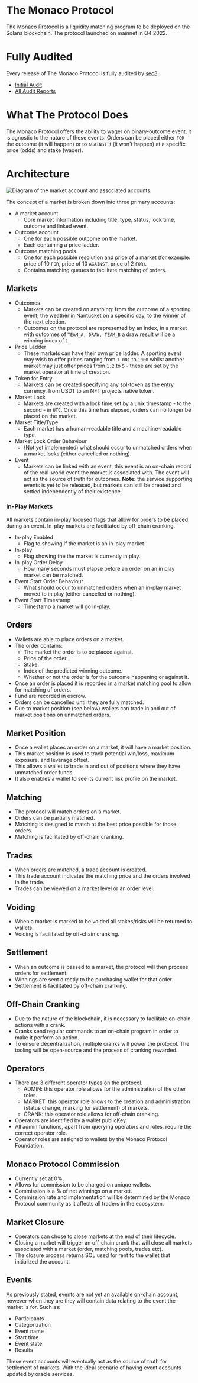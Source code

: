 # The Monaco Protocol

The Monaco Protocol is a liquidity matching program to be deployed on the Solana blockchain. The protocol launched on mainnet in Q4 2022.

# Fully Audited

Every release of The Monaco Protocol is fully audited by [sec3](https://www.sec3.dev/).

- [Initial Audit](../media/pdf/sec3_audit_the_monaco_protocol_nov_2022.pdf)
- [All Audit Reports](https://github.com/MonacoProtocol/protocol/tree/develop/audit/sec3)

# What The Protocol Does

The Monaco Protocol offers the ability to wager on binary-outcome event, it is agnostic to the nature of these events. Orders can be placed either `FOR` the outcome (it will happen) or to `AGAINST` it (it won't happen) at a specific price (odds) and stake (wager).

# Architecture

![Diagram of the market account and associated accounts](../media/images/architecture_overview_1.png)

The concept of a market is broken down into three primary accounts:

- A market account
  - Core market information including title, type, status, lock time, outcome and linked event.
- Outcome account
  - One for each possible outcome on the market.
  - Each containing a price ladder.
- Outcome matching pools
  - One for each possible resolution and price of a market (for example: price of 10 `FOR`, price of 10 `AGAINST`, price of 2 `FOR`).
  - Contains matching queues to facilitate matching of orders.

## Markets

- Outcomes
  - Markets can be created on anything: from the outcome of a sporting event, the weather in Nantucket on a specific day, to the winner of the next election.
  - Outcomes on the protocol are represented by an index, in a market with outcomes of `TEAM_A, DRAW, TEAM_B` a draw result will be a winning index of `1`.
- Price Ladder
  - These markets can have their own price ladder. A sporting event may wish to offer prices ranging from `1.001` to `1000` whilst another market may just offer prices from `1.2` to `5` - these are set by the market operator at time of creation.
- Token for Entry
  - Markets can be created specifying any [spl-token](https://spl.solana.com/token) as the entry currency, from USDT to an NFT projects native token.
- Market Lock
  - Markets are created with a lock time set by a unix timestamp - to the second - in `UTC`. Once this time has elapsed, orders can no longer be placed on the market.
- Market Title/Type
  - Each market has a human-readable title and a machine-readable type.
- Market Lock Order Behaviour
  - (Not yet implemented) what should occur to unmatched orders when a market locks (either cancelled or nothing).
- Event
  - Markets can be linked with an event, this event is an on-chain record of the real-world event the market is associated with. The event will act as the source of truth for outcomes. **Note:** the service supporting events is yet to be released, but markets can still be created and settled independently of their existence. 

### In-Play Markets

All markets contain in-play focused flags that allow for orders to be placed during an event. In-play markets are facilitated by off-chain cranking.

- In-play Enabled
  - Flag to showing if the market is an in-play market.
- In-play
  - Flag showing the the market is currently in play.
- In-play Order Delay
  - How many seconds must elapse before an order on an in play market can be matched.
- Event Start Order Behaviour
  - What should occur to unmatched orders when an in-play market moved to in play (either cancelled or nothing).
- Event Start Timestamp
  - Timestamp a market will go in-play.

## Orders

- Wallets are able to place orders on a market.
- The order contains:
  - The market the order is to be placed against.
  - Price of the order.
  - Stake.
  - Index of the predicted winning outcome.
  - Whether or not the order is for the outcome happening or against it.
- Once an order is placed it is recorded in a market matching pool to allow for matching of orders.
- Fund are recorded in escrow.
- Orders can be cancelled until they are fully matched.
- Due to market position (see below) wallets can trade in and out of market positions on unmatched orders.

## Market Position

- Once a wallet places an order on a market, it will have a market position.
- This market position is used to track potential win/loss, maximum exposure, and leverage offset.
- This allows a wallet to trade in and out of positions where they have unmatched order funds.
- It also enables a wallet to see its current risk profile on the market.

## Matching

- The protocol will match orders on a market.
- Orders can be partially matched.
- Matching is designed to match at the best price possible for those orders.
- Matching is facilitated by off-chain cranking.

## Trades

- When orders are matched, a trade account is created.
- This trade account indicates the matching price and the orders involved in the trade.
- Trades can be viewed on a market level or an order level.

## Voiding

- When a market is marked to be voided all stakes/risks will be returned to wallets.
- Voiding is facilitated by off-chain cranking.

## Settlement

- When an outcome is passed to a market, the protocol will then process orders for settlement.
- Winnings are sent directly to the purchasing wallet for that order.
- Settlement is facilitated by off-chain cranking.

## Off-Chain Cranking

- Due to the nature of the blockchain, it is necessary to facilitate on-chain actions with a crank.
- Cranks send regular commands to an on-chain program in order to make it perform an action.
- To ensure decentralization, multiple cranks will power the protocol. The tooling will be open-source and the process of cranking rewarded.

## Operators

- There are 3 different operator types on the protocol.
  - ADMIN: this operator role allows for the administration of the other roles.
  - MARKET: this operator role allows to the creation and administration (status change, marking for settlement) of markets.
  - CRANK: this operator role allows for off-chain cranking.
- Operators are identified by a wallet publicKey.
- All admin functions, apart from querying operators and roles, require the correct operator role.
- Operator roles are assigned to wallets by the Monaco Protocol Foundation.

## Monaco Protocol Commission

- Currently set at 0%.
- Allows for commission to be charged on unique wallets.
- Commission is a % of net winnings on a market.
- Commission rate and implementation will be determined by the Monaco Protocol community as it affects all traders in the ecosystem.

## Market Closure

- Operators can chose to close markets at the end of their lifecycle.
- Closing a market will trigger an off-chain crank that will close all markets associated with a market (order, matching pools, trades etc).
- The closure process returns SOL used for rent to the wallet that initialized the account.

## Events

As previously stated, events are not yet an available on-chain account, however when they are they will contain data relating to the event the market is for. Such as:

- Participants
- Categorization
- Event name
- Start time
- Event state
- Results

These event accounts will eventually act as the source of truth for settlement of markets. With the ideal scenario of having event accounts updated by oracle services.
